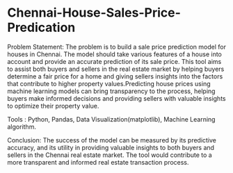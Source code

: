 # Chennai-House-Sales-Price-Predication
Problem Statement:
 The problem is to build a sale price prediction model for houses in Chennai. The model should take various features of a house into account and provide an accurate prediction of its sale price. This tool aims to assist both buyers and sellers in the real estate market by helping buyers determine a fair price for a home and giving sellers insights into the factors that contribute to higher property values.Predicting house prices using machine learning models can bring transparency to the process, helping buyers make informed decisions and providing sellers with valuable insights to optimize their property value.
 
Tools :
 Python, Pandas, Data Visualization(matplotlib), Machine Learning algorithm.
 
Conclusion:
 The success of the model can be measured by its predictive accuracy, and its utility in providing valuable insights to both buyers and sellers in the Chennai real estate market. The tool would contribute to a more transparent and informed real estate transaction process.
